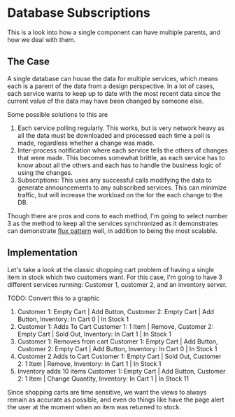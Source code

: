 # Database Subscriptions

This is a look into how a single component can have multiple parents, and how we deal with them.

## The Case

A single database can house the data for multiple services, which means each is a parent of the data from a
design perspective. In a lot of cases, each service wants to keep up to date with the most
recent data since the current value of the data may have been changed by someone else.

Some possible solutions to this are

1. Each service polling regularly. This works, but is very network heavy as all the data must be downloaded
   and processed each time a poll is made, regardless whether a change was made.
2. Inter-process notification where each service tells the others of changes that were made. This becomes
   somewhat brittle, as each service has to know about all the others and each has to handle the business
   logic of using the changes.
3. Subscriptions: This uses any successful calls modifying the data to generate
   announcements to any subscribed services. This can minimize traffic, but will increase the workload on the
   for the each change to the DB.

Though there are pros and cons to each method, I'm going to select number 3 as the method to keep all the
services synchronized as it demonstrates can demonstrate [flux pattern](../core/flux.md) well, in addition to
being the most scalable.

## Implementation

Let's take a look at the classic shopping cart problem of having a single item in stock which two customers
want. For this case, I'm going to have 3 different services running: Customer 1, customer 2, and an inventory
server.

TODO: Convert this to a graphic

1. Customer 1: Empty Cart | Add Button, Customer 2: Empty Cart | Add Button, Inventory: In Cart 0 | In Stock 1
2. Customer 1: Adds To Cart
   Customer 1: 1 Item | Remove, Customer 2: Empty Cart | Sold Out, Inventory: In Cart 1 | In Stock 1
3. Customer 1: Removes from cart
   Customer 1: Empty Cart | Add Button, Customer 2: Empty Cart | Add Button, Inventory: In Cart 0 | In Stock 1
4. Customer 2 Adds to Cart
   Customer 1: Empty Cart | Sold Out, Customer 2: 1 Item | Remove, Inventory: In Cart 1 | In Stock 1
5. Inventory adds 10 items
   Customer 1: Empty Cart | Add Button, Customer 2: 1 Item | Change Quantity, Inventory: In Cart 1 | In Stock 11

Since shopping carts are time sensitive, we want the views to always remain as accurate as possible, and even
do things like have the page alert the user at the moment when an item was returned to stock.
